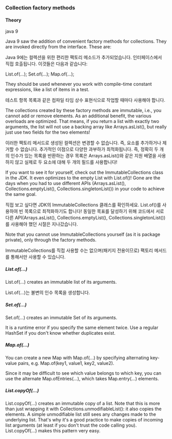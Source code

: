 ### Collection factory methods
#### Theory
java 9

Java 9 saw the addition of convenient factory methods for collections. They are invoked directly from the interface. These are:

Java 9에는 컬렉션을 위한 편리한 팩토리 메소드가 추가되었습니다. 인터페이스에서 직접 호출됩니다. 이것들은 다음과 같습니다:

List.of(...);
Set.of(...);
Map.of(...);

They should be used whenever you work with compile-time constant expressions, like a list of items in a test.

테스트 항목 목록과 같은 컴파일 타임 상수 표현식으로 작업할 때마다 사용해야 합니다.

The collections created by these factory methods are immutable, i.e., you cannot add or remove elements. As an additional benefit, the various overloads are optimized. That means, if you return a list with exactly two arguments, the list will not use a backing array like Arrays.asList(), but really just use two fields for the two elements!

이러한 팩토리 메서드로 생성된 컬렉션은 변경할 수 없습니다. 즉, 요소를 추가하거나 제거할 수 없습니다. 추가적인 이점으로 다양한 과부하가 최적화됩니다. 즉, 정확히 두 개의 인수가 있는 목록을 반환하는 경우 목록은 Arrays.asList()와 같은 지원 배열을 사용하지 않고 실제로 두 요소에 대해 두 개의 필드를 사용합니다!

If you want to see it for yourself, check out the ImmutableCollections class in the JDK. It even optimizes to the empty List with List.of()! Gone are the days when you had to use different APIs (Arrays.asList(), Collections.emptyList(), Collections.singletonList()) in your code to achieve the same goal.

직접 보고 싶다면 JDK의 ImmutableCollections 클래스를 확인하세요. List.of()를 사용하여 빈 목록으로 최적화하기도 합니다! 동일한 목표를 달성하기 위해 코드에서 서로 다른 API(Arrays.asList(), Collections.emptyList(), Collections.singletonList())를 사용해야 했던 시절은 지나갔습니다.

Note that you cannot use ImmutableCollections yourself (as it is package private), only through the factory methods.

ImmutableCollections를 직접 사용할 수는 없으며(패키지 전용이므로) 팩토리 메서드를 통해서만 사용할 수 있습니다.

##### List.of(...)
List.of(...) creates an immutable list of its arguments.

List.of(...)는 불변의 인수 목록을 생성합니다.

##### Set.of(...)
Set.of(...) creates an immutable Set of its arguments.

It is a runtime error if you specify the same element twice. Use a regular HashSet if you don't know whether duplicates exist.

##### Map.of(...)
You can create a new Map with Map.of(...) by specifying alternating key-value pairs, e.g. Map.of(key1, value1, key2, value2).

Since it may be difficult to see which value belongs to which key, you can use the alternate Map.ofEntries(...), which takes Map.entry(...) elements.

##### List.copyOf(...)
List.copyOf(...) creates an immutable copy of a list. Note that this is more than just wrapping it with Collections.unmodifiableList(): it also copies the elements. A simple unmodifiable list still sees any changes made to the underlying list. That's why it's a good practice to make copies of incoming list arguments (at least if you don't trust the code calling you). List.copyOf(...) makes this pattern very easy.